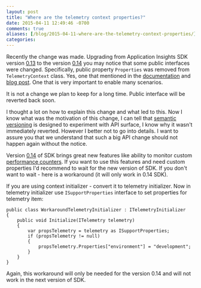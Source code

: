 ```yaml
---
layout: post
title: "Where are the telemetry context properties?"
date: 2015-04-11 12:49:46 -0700
comments: true
aliases: [/blog/2015-04-11-where-are-the-telemetry-context-properties/]
categories: 
---
```

Recently the change was made. Upgrading from Application Insights SDK version [0.13](http://www.nuget.org/packages/Microsoft.ApplicationInsights.Web/0.13.3-build03939) to the version [0.14](http://www.nuget.org/packages/Microsoft.ApplicationInsights.Web/0.14.0-build20632) you may notice that some public interfaces were changed. Specifically, public property ```Properties``` was removed from ```TelemetryContext``` class. Yes, one that mentioned in the [documentation](http://azure.microsoft.com/en-us/documentation/articles/app-insights-web-track-usage-custom-events-metrics/#defaults) and [blog post](http://blogs.msdn.com/b/visualstudioalm/archive/2015/01/07/application-insights-support-for-multiple-environments-stamps-and-app-versions.aspx). One that is very important to enable many scenarios.

It is not a change we plan to keep for a long time. Public interface will be reverted back soon.

I thought a lot on how to explain this change and what led to this. Now I know what was the motivation of this change, I can tell that [semantic versioning](http://semver.org/) is designed to experiment with API surface, I know why it wasn't immediately reverted. However I better not to go into details. I want to assure you that we understand that such a big API change should not happen again without the notice.

Version [0.14](http://www.nuget.org/packages/Microsoft.ApplicationInsights.Web/0.14.0-build20632) of SDK brings great new features like ability to monitor custom [performance counters](http://blogs.msdn.com/b/visualstudioalm/archive/2015/04/01/application-insights-choose-your-own-performance-counters.aspx). If you want to use this features and need custom properties I'd recommend to wait for the new version of SDK. If you don't want to wait - here is a workaround (it will only work in 0.14 SDK).

If you are using context initializer - convert it to telemetry initializer. Now in telemetry initializer use ```ISupportProperties``` interface to set properties for telemetry item:

```
public class WorkaroundTelemetryInitializer : ITelemetryInitializer
{
    public void Initialize(ITelemetry telemetry)
    {
        var propsTelemetry = telemetry as ISupportProperties;
        if (propsTelemetry != null)
        {
            propsTelemetry.Properties["environment"] = "development";
        }
    }
}
``` 

Again, this workaround will only be needed for the version 0.14 and will not work in the next version of SDK.  